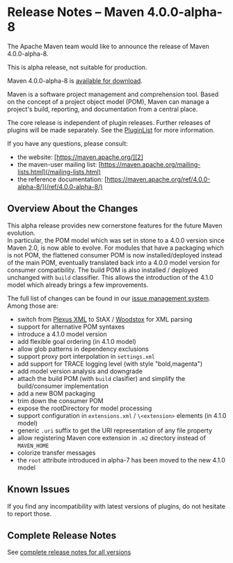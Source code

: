 <!--
Licensed to the Apache Software Foundation (ASF) under one
or more contributor license agreements.  See the NOTICE file
distributed with this work for additional information
regarding copyright ownership.  The ASF licenses this file
to you under the Apache License, Version 2.0 (the
"License"); you may not use this file except in compliance
with the License.  You may obtain a copy of the License at

http://www.apache.org/licenses/LICENSE-2.0

Unless required by applicable law or agreed to in writing,
software distributed under the License is distributed on an
"AS IS" BASIS, WITHOUT WARRANTIES OR CONDITIONS OF ANY
KIND, either express or implied.  See the License for the
specific language governing permissions and limitations
under the License.
-->

# Release Notes &#x2013; Maven 4.0.0-alpha-8

The Apache Maven team would like to announce the release of Maven 4.0.0-alpha-8.

This is alpha release, not suitable for production.

Maven 4.0.0-alpha-8 is [available for download][0].

Maven is a software project management and comprehension tool. Based on the concept of a project object model (POM), Maven can manage a project's build, reporting, and documentation from a central place.

The core release is independent of plugin releases. Further releases of plugins will be made separately. See the [PluginList][1] for more information.

If you have any questions, please consult:

- the website: [https://maven.apache.org/][2]
- the maven-user mailing list: [https://maven.apache.org/mailing-lists.html](/mailing-lists.html)
- the reference documentation: [https://maven.apache.org/ref/4.0.0-alpha-8/](/ref/4.0.0-alpha-8/)

## Overview About the Changes

This alpha release provides new cornerstone features for the future Maven evolution.  
In particular, the POM model which was set in stone to a 4.0.0 version since Maven 2.0, is now able to evolve. For modules that have a packaging which is not POM, the flattened consumer POM is now installed/deployed instead of the main POM, eventually translated back into a 4.0.0 model version for consumer compatibility.  The build POM is also installed / deployed unchanged with `build` classifier. This allows the introduction of the 4.1.0 model which already brings a few improvements.

The full list of changes can be found in our [issue management system][4]. Among those are:
- switch from [Plexus XML](https://codehaus-plexus.github.io/plexus-xml/) to StAX / [Woodstox](https://github.com/FasterXML/woodstox) for XML parsing
- support for alternative POM syntaxes
- introduce a 4.1.0 model version
- add flexible goal ordering (in 4.1.0 model)
- allow glob patterns in dependency exclusions
- support proxy port interpolation in `settings.xml`
- add support for TRACE logging level (with style "bold,magenta")
- add model version analysis and downgrade
- attach the build POM (with `build` clasifier) and simplify the build/consumer implementation
- add a new BOM packaging
- trim down the consumer POM
- expose the rootDirectory for model processing
- support configuration in `extensions.xml` / `\<extension>` elements (in 4.1.0 model)
- generic `.uri` suffix to get the URI representation of any file property
- allow registering Maven core extension in `.m2` directory instead of `MAVEN_HOME`
- colorize transfer messages
- the `root` attribute introduced in alpha-7 has been moved to the new 4.1.0 model

## Known Issues

If you find any incompatibility with latest versions of plugins, do not hesitate to report those.

## Complete Release Notes

See [complete release notes for all versions][5]

[0]: https://dlcdn.apache.org/maven/maven-4/4.0.0-alpha-8/
[1]: ../../plugins/index.html
[2]: https://maven.apache.org/
[4]: https://issues.apache.org/jira/secure/ReleaseNote.jspa?projectId=12316922&version=12353356
[5]: ../../docs/history.html

